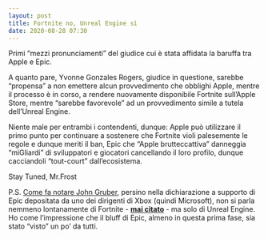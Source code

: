 ```yaml
---
layout: post
title: Fortnite no, Unreal Engine sì
date: 2020-08-28 07:30
---
```


Primi “mezzi pronunciamenti” del giudice cui è stata affidata la baruffa tra Apple e Epic.

A quanto pare, Yvonne Gonzales Rogers, giudice in questione, sarebbe “propensa” a non emettere alcun provvedimento che obblighi Apple, mentre il processo è in corso, a rendere nuovamente disponibile Fortnite sull’Apple Store, mentre “sarebbe favorevole” ad un provvedimento simile a tutela dell’Unreal Engine.

Niente male per entrambi i contendenti, dunque: Apple può utilizzare il primo punto per continuare a sostenere che Fortnite violi palesemente le regole e dunque meriti il ban, Epic che “Apple brutteccattiva” danneggia “miGliardi” di 
sviluppatori e giocatori cancellando il loro profilo, dunque cacciandoli “tout-court” dall’ecosistema.

Stay Tuned, Mr.Frost

P.S. [Come fa notare John Gruber](https://daringfireball.net/linked/2020/08/24/gammill-declaration), persino nella dichiarazione a supporto di Epic depositata da uno dei dirigenti di Xbox (quindi Microsoft), non si parla nemmeno lontanamente di Fortnite - [**mai citato**](https://www.courtlistener.com/docket/17442392/40/epic-games-inc-v-apple-inc/) - ma solo di Unreal Engine. Ho come l’impressione che il bluff di Epic, almeno in questa prima fase, sia stato “visto” un po’ da tutti.